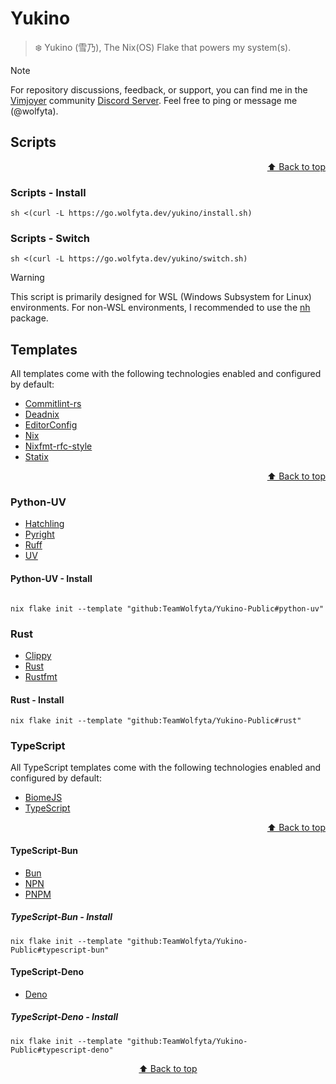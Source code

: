 # Yukino

> ❄️ Yukino (雪乃), The Nix(OS) Flake that powers my system(s).

> [!NOTE]
> For repository discussions, feedback, or support, you can find me in the [Vimjoyer](https://www.youtube.com/@vimjoyer) community [Discord Server](https://discord.gg/sguvvWsa6D). Feel free to ping or message me (@wolfyta).

## Scripts

<div align="right" >
  <p>
    <a href="#yukino">⬆️ Back to top</a>
  </p>
</div>

### Scripts - Install

```shell
sh <(curl -L https://go.wolfyta.dev/yukino/install.sh)
```

### Scripts - Switch

```shell
sh <(curl -L https://go.wolfyta.dev/yukino/switch.sh)
```

> [!WARNING]
> This script is primarily designed for WSL (Windows Subsystem for Linux) environments. For non-WSL environments, I recommended to use the [nh](https://github.com/viperML/nh) package.

## Templates

All templates come with the following technologies enabled and configured by default:

- [Commitlint-rs](https://github.com/KeisukeYamashita/commitlint-rs)
- [Deadnix](https://github.com/astro/deadnix)
- [EditorConfig](https://github.com/editorconfig/editorconfig)
- [Nix](https://github.com/NixOS/nixpkgs)
- [Nixfmt-rfc-style](https://github.com/NixOS/nixfmt)
- [Statix](https://github.com/oppiliappan/statix)

<div align="right" >
  <p>
    <a href="#yukino">⬆️ Back to top</a>
  </p>
</div>

### Python-UV

- [Hatchling](https://github.com/pypa/hatch)
- [Pyright](https://github.com/microsoft/pyright)
- [Ruff](https://github.com/astral-sh/ruff)
- [UV](https://github.com/astral-sh/uv)

#### Python-UV - Install

```shell

nix flake init --template "github:TeamWolfyta/Yukino-Public#python-uv"
```

### Rust

- [Clippy](https://github.com/rust-lang/rust-clippy)
- [Rust](https://github.com/rust-lang/rust)
- [Rustfmt](https://github.com/rust-lang/rustfmt)

#### Rust - Install

```shell
nix flake init --template "github:TeamWolfyta/Yukino-Public#rust"
```

### TypeScript

All TypeScript templates come with the following technologies enabled and configured by default:

- [BiomeJS](https://github.com/biomejs/biome)
- [TypeScript](https://github.com/microsoft/TypeScript)

<div align="right" >
  <p>
    <a href="#yukino">⬆️ Back to top</a>
  </p>
</div>

#### TypeScript-Bun

- [Bun](https://github.com/oven-sh/bun)
- [NPN](https://github.com/npm)
- [PNPM](https://github.com/pnpm/pnpm)

##### TypeScript-Bun - Install

```shell
nix flake init --template "github:TeamWolfyta/Yukino-Public#typescript-bun"
```

#### TypeScript-Deno

- [Deno](https://github.com/denoland/deno)

##### TypeScript-Deno - Install

```shell
nix flake init --template "github:TeamWolfyta/Yukino-Public#typescript-deno"
```

<div align="middle" >
  <p>
    <a href="#yukino">⬆️ Back to top</a>
  </p>
</div>
